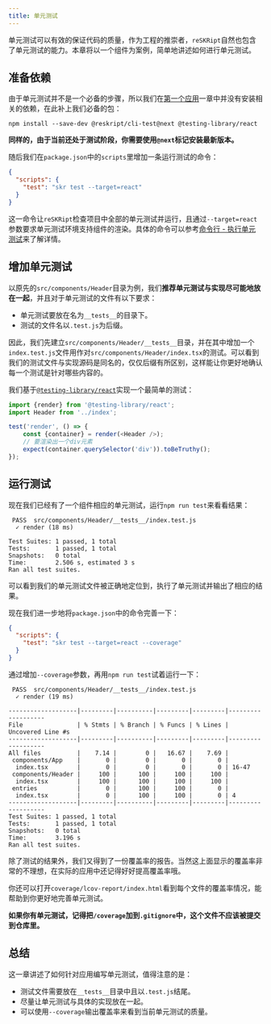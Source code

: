 ```yaml
---
title: 单元测试
---
```


单元测试可以有效的保证代码的质量，作为工程的推崇者，`reSKRipt`自然也包含了单元测试的能力。本章将以一个组件为案例，简单地讲述如何进行单元测试。

## 准备依赖

由于单元测试并不是一个必备的步骤，所以我们在[第一个应用](./quick-start)一章中并没有安装相关的依赖，在此补上我们必备的包：

```shell
npm install --save-dev @reskript/cli-test@next @testing-library/react
```

**同样的，由于当前还处于测试阶段，你需要使用`@next`标记安装最新版本。**

随后我们在`package.json`中的`scripts`里增加一条运行测试的命令：

```json
{
  "scripts": {
    "test": "skr test --target=react"
  }
}
```

这一命令让`reSKRipt`检查项目中全部的单元测试并运行，且通过`--target=react`参数要求单元测试环境支持组件的渲染。具体的命令可以参考[命令行 - 执行单元测试](../cli/test)来了解详情。

## 增加单元测试

以原先的`src/components/Header`目录为例，我们**推荐单元测试与实现尽可能地放在一起**，并且对于单元测试的文件有以下要求：

- 单元测试要放在名为`__tests__`的目录下。
- 测试的文件名以`.test.js`为后缀。

因此，我们先建立`src/components/Header/__tests__`目录，并在其中增加一个`index.test.js`文件用作对`src/components/Header/index.tsx`的测试。可以看到我们的测试文件与实现源码是同名的，仅仅后缀有所区别，这样能让你更好地确认每一个测试是针对哪些内容的。

我们基于[`@testing-library/react`](https://testing-library.com/docs/react-testing-library/example-intro)实现一个最简单的测试：

```js
import {render} from '@testing-library/react';
import Header from '../index';

test('render', () => {
    const {container} = render(<Header />);
    // 要渲染出一个div元素
    expect(container.querySelector('div')).toBeTruthy();
});
```

## 运行测试

现在我们已经有了一个组件相应的单元测试，运行`npm run test`来看看结果：

```
 PASS  src/components/Header/__tests__/index.test.js
  ✓ render (18 ms)

Test Suites: 1 passed, 1 total
Tests:       1 passed, 1 total
Snapshots:   0 total
Time:        2.506 s, estimated 3 s
Ran all test suites.
```

可以看到我们的单元测试文件被正确地定位到，执行了单元测试并输出了相应的结果。

现在我们进一步地将`package.json`中的命令完善一下：

```json
{
  "scripts": {
    "test": "skr test --target=react --coverage"
  }
}
```

通过增加`--coverage`参数，再用`npm run test`试着运行一下：

```
 PASS  src/components/Header/__tests__/index.test.js
  ✓ render (19 ms)

-------------------|---------|----------|---------|---------|-------------------
File               | % Stmts | % Branch | % Funcs | % Lines | Uncovered Line #s
-------------------|---------|----------|---------|---------|-------------------
All files          |    7.14 |        0 |   16.67 |    7.69 |
 components/App    |       0 |        0 |       0 |       0 |
  index.tsx        |       0 |        0 |       0 |       0 | 16-47
 components/Header |     100 |      100 |     100 |     100 |
  index.tsx        |     100 |      100 |     100 |     100 |
 entries           |       0 |      100 |     100 |       0 |
  index.tsx        |       0 |      100 |     100 |       0 | 4
-------------------|---------|----------|---------|---------|-------------------
Test Suites: 1 passed, 1 total
Tests:       1 passed, 1 total
Snapshots:   0 total
Time:        3.196 s
Ran all test suites.
```

除了测试的结果外，我们又得到了一份覆盖率的报告。当然这上面显示的覆盖率非常的不理想，在实际的应用中还记得好好提高覆盖率哦。

你还可以打开`coverage/lcov-report/index.html`看到每个文件的覆盖率情况，能帮助到你更好地完善单元测试。

**如果你有单元测试，记得把`/coverage`加到`.gitignore`中，这个文件不应该被提交到仓库里。**

## 总结

这一章讲述了如何针对应用编写单元测试，值得注意的是：

- 测试文件需要放在`__tests__`目录中且以`.test.js`结尾。
- 尽量让单元测试与具体的实现放在一起。
- 可以使用`--coverage`输出覆盖率来看到当前单元测试的质量。
